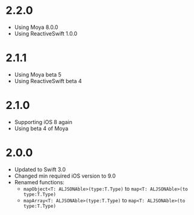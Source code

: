 # 2.2.0
- Using Moya 8.0.0
- Using ReactiveSwift 1.0.0

# 2.1.1
- Using Moya beta 5
- Using ReactiveSwift beta 4

# 2.1.0

- Supporting iOS 8 again
- Using beta 4 of Moya

# 2.0.0

- Updated to Swift 3.0
- Changed min required iOS version to 9.0
- Renamed functions: 
	- `mapObject<T: ALJSONAble>(type:T.Type)` to `map<T: ALJSONAble>(to type:T.Type)`
	- `mapArray<T: ALJSONAble>(type:T.Type)` to `map<T: ALJSONAble>(to type:T.Type)`

